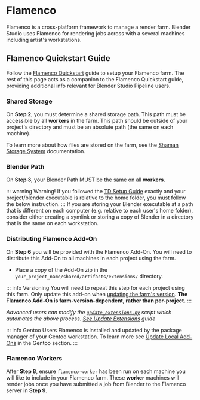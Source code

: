 # Flamenco
Flamenco is a cross-platform framework to manage a render farm. Blender Studio uses Flamenco for rendering jobs across with a several machines including artist's workstations.

## Flamenco Quickstart Guide
Follow the [Flamenco Quickstart](https://flamenco.blender.org/usage/quickstart/) guide to setup your Flamenco farm. The rest of this page acts as a companion to the Flamenco Quickstart guide, providing additional info relevant for Blender Studio Pipeline users. 

### Shared Storage 
On **Step 2**, you must determine a shared storage path. This path must be accessible by all **workers** in the farm. This path should be outside of your project's directory and must be an absolute path (the same on each machine). 

To learn more about how files are stored on the farm, see the [Shaman Storage System](https://flamenco.blender.org/usage/shared-storage/shaman/) documentation.

### Blender Path
On **Step 3**, your Blender Path MUST be the same on all **workers**. 

::: warning  Warning!
If you followed the [TD Setup Guide](blender_setup) exactly and your project/blender executable is relative to the home folder, you must follow the below instruction.
:::
If you are storing your Blender executable at a path that is different on each computer (e.g. relative to each user's home folder), consider either creating a symlink or storing a copy of Blender in a directory that is the same on each workstation.  

### Distributing Flamenco Add-On
On **Step 6** you will be provided with the Flamenco Add-On. You will need to distribute this Add-On to all machines in each project using the farm.

- Place a copy of the Add-On zip in the `your_project_name/shared/artifacts/extensions/` directory. 

::: info  Versioning
You will need to repeat this step for each project using this farm. Only update this add-on when [updating the farm's version](https://flamenco.blender.org/usage/upgrading/). **The Flamenco Add-On is farm-version-dependent, rather than per-project.**
:::

*Advanced users can modify the [`update_extensions.py`](https://projects.blender.org/studio/blender-studio-tools/src/branch/main/scripts/project-tools/update_extensions.py) script which automates the above process. [See Update Extensions](extensions_setup#modify-update-extensions-script) guide* 

::: info Gentoo Users
Flamenco is installed and updated by the package manager of your Gentoo workstation. To learn more see [Update Local Add-Ons](/gentoo/td/maintaince#update-local-add-ons) in the Gentoo section.
:::
### Flamenco Workers
After **Step 8**, ensure `flamenco-worker` has been run on each machine you will like to include in your Flamenco farm. These **worker** machines will render jobs once you have submitted a job from Blender to the Flamenco server in **Step 9**.
<!--
This is included because running Flamenco Worker is not mentioned in the quickstart guide, at the time of writing. 
-->
